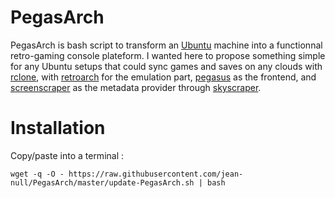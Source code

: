 # PegasArch
PegasArch is bash script to transform an [Ubuntu](https://ubuntu.com) machine into a functionnal retro-gaming console plateform. I wanted here to propose something simple for any Ubuntu setups that could sync games and saves on any clouds with [rclone](https://rclone.org), with [retroarch](https://www.retroarch.com) for the emulation part, [pegasus](https://pegasus-frontend.org) as the frontend, and [screenscraper](https://www.screenscraper.fr) as the metadata provider through [skyscraper](https://github.com/muldjord/skyscraper).

# Installation

Copy/paste into a terminal :
```
wget -q -O - https://raw.githubusercontent.com/jean-null/PegasArch/master/update-PegasArch.sh | bash

